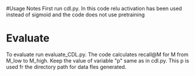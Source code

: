 #Usage Notes 
First run cdl.py. In this code relu activation has been used instead of sigmoid and the code does not use pretraining
# Evaluate
To evaluate run evaluate_CDL.py. The code calculates recall@M for M from M_low to M_high. Keep the value of variable "p" same as in cdl.py. This p is used fr the directory path for data fles generated. 
